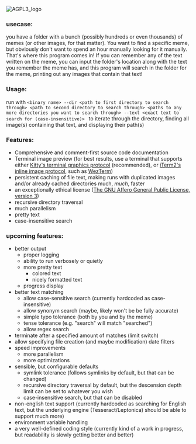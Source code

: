 ![AGPL3_logo](https://www.gnu.org/graphics/agplv3-with-text-162x68.png)

### usecase:
you have a folder with a bunch (possibly hundreds or even thousands) of memes (or other images, for that matter). You want to find a specific meme, but obviously don't want to spend an hour manually looking for it manually. That's where this program comes in! If you can remember any of the text written on the meme, you can input the folder's location along with the text you remember the meme has, and this program will search in the folder for the meme, printing out any images that contain that text!

### Usage:
run with `<binary name> --dir <path to first directory to search through> <path to second directory to search through> <paths to any more directories you want to search through> --text <exact text to search for (case-insensitive)> ` to iterate through the directory, finding all image(s) containing that text, and displaying their path(s)

### Features:
* Comprehensive and comment-first source code documentation
* Terminal image preview (for best results, use a terminal that supports either [Kitty's terminal graphics protocol](https://sw.kovidgoyal.net/kitty/graphics-protocol/#terminal-graphics-protocol) (recommended), or [iTerm2's inline image protocol](https://iterm2.com/documentation-images.html), such as [WezTerm](https://github.com/wez/wezterm))
* persistent caching of file text, making runs with duplicated images and/or already cached directories much, *much*, faster
* an exceptionally ethical license ([The GNU Affero General Public License, version 3](https://www.gnu.org/licenses/agpl-3.0.html))
* recursive directory traversal
* much parallelism
* pretty text
* case-insensitive search


### upcoming features:
* better output
    * proper logging
    * ability to run verbosely or quietly
    * more pretty text
        * colored text
        * nicely formatted text
    * progress display
* better text matching
    * allow case-sensitive search (currently hardcoded as case-insensitive)
    * allow synonym search (maybe, likely won't be be fully accurate)
    * simple typo tolerance (both by you and by the meme)
    * tense tolerance (e.g. "search" will match "searched")
    * allow regex search
* terminate after a specified amount of matches (limit switch)
* allow specifying file creation (and maybe modification) date filters
* speed improvements
    * more parallelism
    * more optimizations
* sensible, but configurable defaults
    * symlink tolerance (follows symlinks by default, but that can be changed)
    * recursive directory traversal by default, but the descension depth limit can be set to whatever you wish
    * case-insensitive search, but that can be disabled
* non-english text support (currently hardcoded as searching for English text, but the underlying engine (Tesseract/Leptonica) should be able to support much more)
* environment variable handling
* a very well-defined coding style (currently kind of a work in progress, but readability is slowly getting better and better)
